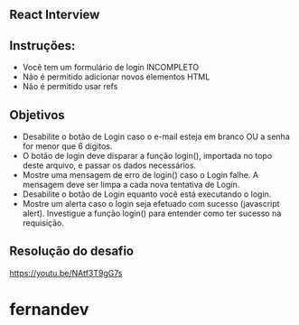 ## React Interview

## Instruções:

-   Você tem um formulário de login INCOMPLETO
-   Não é permitido adicionar novos elementos HTML
-   Não é permitido usar refs

## Objetivos

-   Desabilite o botão de Login caso o e-mail esteja em branco OU a senha for menor que 6 dígitos.
-   O botão de login deve disparar a função login(), importada no topo deste arquivo, e passar os dados necessários.
-   Mostre uma mensagem de erro de login() caso o Login falhe. A mensagem deve ser limpa a cada nova tentativa de Login.
-   Desabilite o botão de Login equanto você está executando o login.
-   Mostre um alerta caso o login seja efetuado com sucesso (javascript alert). Investigue a função login() para entender como ter sucesso na requisição.

## Resolução do desafio

https://youtu.be/NAtf3T9gG7s

# fernandev
